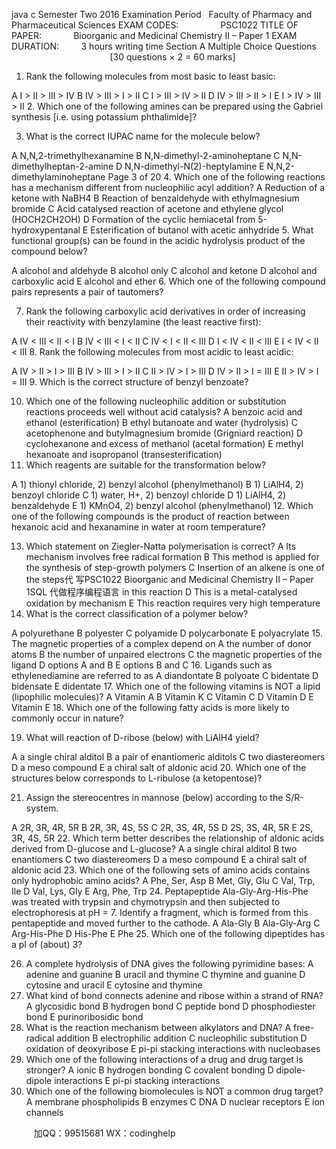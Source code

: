 java c
Semester Two 2016
Examination Period  
Faculty of Pharmacy and Pharmaceutical Sciences
EXAM CODES:                 PSC1022
TITLE OF PAPER:             Bioorganic and Medicinal Chemistry II – Paper 1
EXAM DURATION:         3 hours writing time
Section A Multiple Choice Questions                                            [30 questions × 2 = 60 marks]
1. Rank the following molecules from most basic to least basic:

A I > II > III > IV
B IV > III > I > II
C I > III > IV > II
D IV > III > II > I
E I > IV > III > II
2. Which one of the following amines can be prepared using the Gabriel synthesis [i.e. using potassium phthalimide]?

3. What is the correct IUPAC name for the molecule below?

A N,N,2-trimethylhexanamine
B N,N-dimethyl-2-aminoheptane
C N,N-dimethylheptan-2-amine
D N,N-dimethyl-N(2)-heptylamine
E N,N,2-dimethylaminoheptane Page 3 of 20
4. Which one of the following reactions has a mechanism different from nucleophilic acyl addition?
A Reduction of a ketone with NaBH4
B Reaction of benzaldehyde with ethylmagnesium bromide
C Acid catalysed reaction of acetone and ethylene glycol (HOCH2CH2OH)
D Formation of the cyclic hemiacetal from 5-hydroxypentanal
E Esterification of butanol with acetic anhydride
5. What functional group(s) can be found in the acidic hydrolysis product of the compound below?

A alcohol and aldehyde
B alcohol only
C alcohol and ketone
D alcohol and carboxylic acid
E alcohol and ether
6. Which one of the following compound pairs represents a pair of tautomers?

7. Rank the following carboxylic acid derivatives in order of increasing their reactivity with benzylamine (the least reactive first):

A IV < III < II < I
B IV < III < I < II
C IV < I < II < III
D I < IV < II < III
E I < IV < II < III
8. Rank the following molecules from most acidic to least acidic:

A IV > II > I > III
B IV > III > I > II
C II > IV > I > III
D IV > II > I = III
E II > IV > I = III
9. Which is the correct structure of benzyl benzoate?

10. Which one of the following nucleophilic addition or substitution reactions proceeds well without acid catalysis?
A benzoic acid and ethanol (esterification)
B ethyl butanoate and water (hydrolysis)
C acetophenone and butylmagnesium bromide (Grigniard reaction)
D cyclohexanone and excess of methanol (acetal formation)
E methyl hexanoate and isopropanol (transesterification)
11. Which reagents are suitable for the transformation below?

A 1) thionyl chloride, 2) benzyl alcohol (phenylmethanol)
B 1) LiAlH4, 2) benzoyl chloride
C 1) water, H+, 2) benzoyl chloride
D 1) LiAlH4, 2) benzaldehyde
E 1) KMnO4, 2) benzyl alcohol (phenylmethanol)
12. Which one of the following compounds is the product of reaction between hexanoic acid and hexanamine in water at room temperature?

13. Which statement on Ziegler-Natta polymerisation is correct?
A Its mechanism involves free radical formation
B This method is applied for the synthesis of step-growth polymers
C Insertion of an alkene is one of the steps代 写PSC1022 Bioorganic and Medicinal Chemistry II – Paper 1SQL
代做程序编程语言 in this reaction
D This is a metal-catalysed oxidation by mechanism
E This reaction requires very high temperature
14. What is the correct classification of a polymer below?

A polyurethane
B polyester
C polyamide
D polycarbonate
E polyacrylate
15. The magnetic properties of a complex depend on
A the number of donor atoms
B the number of unpaired electrons
C the magnetic properties of the ligand
D options A and B
E options B and C
16. Ligands such as ethylenediamine are referred to as
A diandontate
B polyoate
C bidentate
D bidensate
E didentate
17. Which one of the following vitamins is NOT a lipid (lipophilic molecules)?
A Vitamin A
B Vitamin K
C Vitamin C
D Vitamin D
E Vitamin E
18. Which one of the following fatty acids is more likely to commonly occur in nature?

19. What will reaction of D-ribose (below) with LiAlH4 yield?

A a single chiral alditol
B a pair of enantiomeric alditols
C two diastereomers
D a meso compound
E a chiral salt of aldonic acid
20. Which one of the structures below corresponds to L-ribulose (a ketopentose)?

21. Assign the stereocentres in mannose (below) according to the S/R-system.

A 2R, 3R, 4R, 5R
B 2R, 3R, 4S, 5S
C 2R, 3S, 4R, 5S
D 2S, 3S, 4R, 5R
E 2S, 3R, 4S, 5R
22. Which term better describes the relationship of aldonic acids derived from D-glucose and L-glucose?
A a single chiral alditol
B two enantiomers
C two diastereomers
D a meso compound
E a chiral salt of aldonic acid
23. Which one of the following sets of amino acids contains only hydrophobic amino acids?
A Phe, Ser, Asp
B Met, Gly, Glu
C Val, Trp, Ile
D Val, Lys, Gly
E Arg, Phe, Trp
24. Peptapeptide Ala-Gly-Arg-His-Phe was treated with trypsin and chymotrypsin and then subjected to electrophoresis at pH = 7. Identify a fragment, which is formed from this pentapeptide and moved further to the cathode.
A Ala-Gly
B Ala-Gly-Arg
C Arg-His-Phe
D His-Phe
E Phe
25. Which one of the following dipeptides has a pI of (about) 3?

26. A complete hydrolysis of DNA gives the following pyrimidine bases:
A adenine and guanine
B uracil and thymine
C thymine and guanine
D cytosine and uracil
E cytosine and thymine
27. What kind of bond connects adenine and ribose within a strand of RNA?
A glycosidic bond
B hydrogen bond
C peptide bond
D phosphodiester bond
E purinoribosidic bond
28. What is the reaction mechanism between alkylators and DNA?
A free-radical addition
B electrophilic addition
C nucleophilic substitution
D oxidation of deoxyribose
E pi-pi stacking interactions with nucleobases
29. Which one of the following interactions of a drug and drug target is stronger?
A ionic
B hydrogen bonding
C covalent bonding
D dipole-dipole interactions
E pi-pi stacking interactions
30. Which one of the following biomolecules is NOT a common drug target?
A membrane phospholipids
B enzymes
C DNA
D nuclear receptors
E ion channels





         
加QQ：99515681  WX：codinghelp
